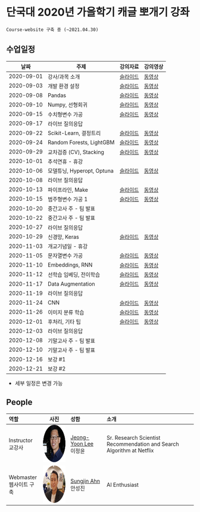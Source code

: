 # 단국대 2020년 가을학기 캐글 뽀개기 강좌

```{note}
Course-website 구축 중 (~2021.04.30)
```

## 수업일정

| 날짜 | 주제 | 강의자료 | 강의영상 |
|-----|-----|--------|-----|
|2020-09-01| 강사/과목 소개 | [슬라이드](https://docs.google.com/presentation/d/1JY3LBjrSNqaQqJTe1FkR0Q7s_4viji7z11CepfLWFNw/edit?usp=sharing) | [동영상](https://youtu.be/JjkoII5otj4) |
|2020-09-03| 개발 환경 설정          | [슬라이드](https://docs.google.com/presentation/d/1GyEc1zvn-4NsSliYf-pidnFT-9MBwePl4Gq1qn2saT4/edit?usp=sharing) | [동영상](https://youtu.be/_jhmJQfRkpQ)  |
|2020-09-08| Pandas               | [슬라이드](https://docs.google.com/presentation/d/1MhnsZAV8SfLK9ob9gSMXN2Jil7ZjH-8mngH-Qec7bk8/edit?usp=sharing) | [동영상](https://youtu.be/k_Thh59euVk) |
|2020-09-10| Numpy, 선형회귀        | [슬라이드](https://docs.google.com/presentation/d/1emLd1bVorVh9gfjJBd7ZNCbTxs3SZZOnaXx6aPwZNPQ/edit?usp=sharing) | [동영상](https://youtu.be/texh_aWdaKY) |
|2020-09-15| 수치형변수 가공          | [슬라이드](https://docs.google.com/presentation/d/1-1xdhujxVu-2Q_sVEa6AZKqxij3PiBL3ZPm4H_MTaMs/edit?usp=sharing) | [동영상](https://youtu.be/Zy56b9K9ogI) |
|2020-09-17| 라이브 질의응답          |  |  |
|2020-09-22| Scikit-Learn, 결정트리 | [슬라이드](https://docs.google.com/presentation/d/1c4mg_b1zYxvZw4UrodwmgJXNZw9nv0u9Mjy_oZ6Lmds/edit?usp=sharing) | [동영상](https://youtu.be/Mh1T9wP5pfQ) |
|2020-09-24| Random Forests, LightGBM | [슬라이드](https://docs.google.com/presentation/d/1IInmro1RSGs0nsfMxDCct_DBGRmrvzUPW4r4qRLp24U/edit?usp=sharing) | [동영상](https://youtu.be/ztLNNfB0n1c) |
|2020-09-29| 교차검증 (CV), Stacking | [슬라이드](https://docs.google.com/presentation/d/160j7GQEoMPFkKn0mjculI0TpkDRJIsNkggUuwlG_ouY/edit?usp=sharing) | [동영상](https://youtu.be/lKIrSj8DQfA) |
|2020-10-01| 추석연휴 - 휴강          |  |  |
|2020-10-06| 모델튜닝, Hyperopt, Optuna | [슬라이드](https://docs.google.com/presentation/d/1Yy3s4nbwJPiZwSa73WRpWGQkhgnnEwfffhwJUYs2Ozk/edit?usp=sharing) | [동영상](https://youtu.be/6cUlsqYFZEE) |
|2020-10-08| 라이브 질의응답   |  |  |
|2020-10-13| 파이프라인, Make  | [슬라이드](https://docs.google.com/presentation/d/1aQztmEeidVqLjnGhu6LKcWo_VeOGacpRaaY3_gQ9CcA/edit?usp=sharing) | [동영상](https://youtu.be/5dBnsQJAkAw) |
|2020-10-15| 범주형변수 가공 1 | [슬라이드](https://docs.google.com/presentation/d/1uLmoJfuMCQk0hEBqwXTEyV0QKsmWe6sYOu6qiaCDheo/edit?usp=sharing) | [동영상](https://youtu.be/TE2DFWlbO7M) |
|2020-10-20| 중간고사 주 - 팀 발표      |  |                                        |
|2020-10-22| 중간고사 주 - 팀 발표      |  |  |
|2020-10-27| 라이브 질의응답 |  |  |
|2020-10-29| 신경망, Keras | [슬라이드](https://docs.google.com/presentation/d/1D7_8FNJjpzStB-T63vv2aY17YyJJr4k5iqStfZJ2m3k/edit?usp=sharing) | [동영상](https://youtu.be/WkA-bVLxT_E) |
|2020-11-03| 개교기념일 - 휴강 |  |  |
|2020-11-05| 문자열변수 가공 | [슬라이드](https://docs.google.com/presentation/d/11TsWSRQxvTdrKdHKQN1CKkLPEO_ijsIWcqcp1Dva08M/edit?usp=sharing) | [동영상](https://youtu.be/HZA9Xqh11WQ) |
|2020-11-10| Embeddings, RNN | [슬라이드](https://docs.google.com/presentation/d/1ultSXr-_wihsh4Cu-6y5TQIoFIorV5-LyxCP6fBbR6w/edit?usp=sharing) | [동영상](https://youtu.be/rRsqTdrlWjk) |
|2020-11-12| 선학습 임베딩, 전이학습 | [슬라이드](https://docs.google.com/presentation/d/10iXh7a15zEU2Zuvs-od3rdc688CKSQfjP11-9on7RM4/edit?usp=sharing) | [동영상](https://youtu.be/kZBl5MOhvM4) |
|2020-11-17| Data Augmentation | [슬라이드](https://docs.google.com/presentation/d/1QnuQjWiF_1q7XFLMzie3RPE0Hq9DCwtoQ8kc1ohZw_4/edit?usp=sharing) | [동영상](https://youtu.be/Nm0l58nG4cY) |
|2020-11-19| 라이브 질의응답 |  |  |
|2020-11-24| CNN | [슬라이드](https://docs.google.com/presentation/d/1bCAmWlS0SMoqybtzZJHBOtpYIjIEN3J3UKwgxHfoaio/edit?usp=sharing) | [동영상](https://youtu.be/vdg203Ddtgo) |
|2020-11-26| 이미지 분류 학습  | [슬라이드](https://docs.google.com/presentation/d/1dmCmkv0mWeuf-rHkrOYBXPKaPIwW4B6gSsVPzerOGLc/edit?usp=sharing) | [동영상](https://youtu.be/DGWNRXPjbPM)  |
|2020-12-01| 후처리, 기타 팁 | [슬라이드](https://docs.google.com/presentation/d/1EvWzPwNWKbsOnx_22k1LCz5xe_MG861YBljpQjIYyd4/edit?usp=sharing) | [동영상](https://youtu.be/ZDVV-iMjuRY) |
|2020-12-03| 라이브 질의응답 |  |                                        |
|2020-12-08| 기말고사 주 - 팀 발표 |                                                              |  |
|2020-12-10| 기말고사 주 - 팀 발표 |  |  |
|2020-12-16| 보강 #1 |  |  |
|2020-12-21| 보강 #2 |  |  |


* 세부 일정은 변경 가능


## People
| 역할 | 사진 | 성함 | 소개 |
|:-----|:-----:|:--------|:------|
|Instructor<br>교강사|<img src="imgs/Jeong-Yoon.PNG" width="100" height="100">|[Jeong-Yoon Lee](https://www.linkedin.com/in/jeongyoonlee/)<br>이정윤|Sr. Research Scientist<br>Recommendation and Search Algorithm at Netflix|
|Webmaster<br>웹사이트 구축|<img src="imgs/Sungjin.PNG" width="100" height="100">|[Sungjin Ahn](https://www.linkedin.com/in/sungjin-ahn/)<br>안성진|AI Enthusiast|